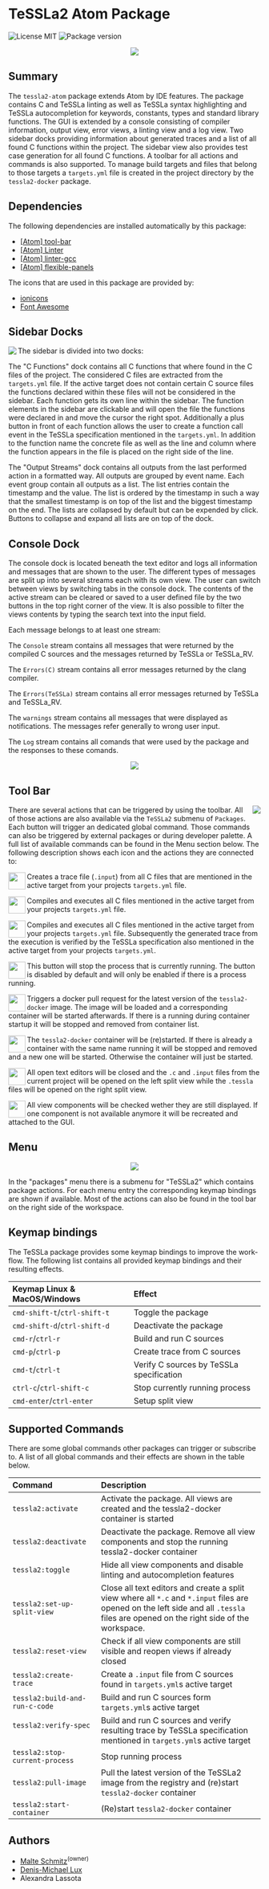 # TeSSLa2 Atom Package

<p align="left">
  <img src="https://img.shields.io/dub/l/vibe-d.svg" alt="License MIT">
  <img src="https://img.shields.io/badge/version-1.1.0-orange.svg" alt="Package version">
</p>

<p align="center">
  <img src="https://github.com/malteschmitz/tessla2-atom/blob/master/screenshots/screenshot.png?raw=true">
</p>

## Summary

The `tessla2-atom` package extends Atom by IDE features. The package contains C and TeSSLa linting as well as TeSSLa syntax highlighting and TeSSLa autocompletion for keywords, constants, types and standard library functions. The GUI is extended by a console consisting of compiler information, output view, error views, a linting view and a log view. Two sidebar docks providing information about generated traces and a list of all found C functions within the project. The sidebar view also provides test case generation for all found C functions. A toolbar for all actions and commands is also supported. To manage build targets and files that belong to those targets a `targets.yml` file is created in the project directory by the `tessla2-docker` package.

## Dependencies

The following dependencies are installed automatically by this package:
- [[Atom] tool-bar](https://atom.io/packages/tool-bar)
- [[Atom] Linter](https://atom.io/packages/linter)
- [[Atom] linter-gcc](https://atom.io/packages/linter-gcc)
- [[Atom] flexible-panels](https://atom.io/packages/flexible-panels)

The icons that are used in this package are provided by:
- [ionicons](http://ionicons.com)
- [Font Awesome](http://fontawesome.io)

## Sidebar Docks

<img align="left" src="https://github.com/malteschmitz/tessla2-atom/blob/master/screenshots/sidebar.png?raw=true">

The sidebar is divided into two docks:

The "C Functions" dock contains all C functions that where found in the C files of the project. The considered C files are extracted from the `targets.yml` file. If the active target does not contain certain C source files the functions declared within these files will not be considered in the sidebar. Each function gets its own line within  the sidebar. The function elements in the sidebar are clickable and will open the file the functions were declared in and move the cursor the right spot. Additionally a plus button in front of each function allows the user to create a function call event in the TeSSLa specification mentioned in the `targets.yml`. In addition to the function name the concrete file as well as the line and column where the function appears in the file is placed on the right side of the line.

The "Output Streams" dock contains all outputs from the last performed action in a formatted way. All outputs are grouped by event name. Each event group contain all outputs as a list. The list entries contain the timestamp and the value. The list is ordered by the timestamp in such a way that the smallest timestamp is on top of the list and the biggest timestamp on the end. The lists are collapsed by default but can be expended by click. Buttons to collapse and expand all lists are on top of the dock.

## Console Dock

The console dock is located beneath the text editor and logs all information and messages that are shown to the user. The different types of messages are split up into several streams each with its own view. The user can switch between views by switching tabs in the console dock. The contents of the active stream can be cleared or saved to a user defined file by the two buttons in the top right corner of the view. It is also possible to filter the views contents by typing the search text into the input field.

Each message belongs to at least one stream:

The `Console` stream contains all messages that were returned by the compiled C sources and the messages returned by TeSSLa or TeSSLa_RV.

The `Errors(C)` stream contains all error messages returned by the clang compiler.

The `Errors(TeSSLa)` stream contains all error messages returned by TeSSLa and TeSSLa_RV.

The `warnings` stream contains all messages that were displayed as notifications. The messages refer generally to wrong user input.

The `Log` stream contains all comands that were used by the package and the responses to these comands.

<p align="center">
  <img src="https://github.com/malteschmitz/tessla2-atom/blob/master/screenshots/console.png?raw=true">
</p>

## Tool Bar

<img align="right" src="https://github.com/malteschmitz/tessla2-atom/blob/master/screenshots/tool-bar.png?raw=true">

There are several actions that can be triggered by using the toolbar. All of those actions are also available via the `TeSSLa2` submenu of `Packages`. Each button will trigger an dedicated global command. Those commands can also be triggered by external packages or during developer palette. A full list of available commands can be found in the Menu section below. The following description shows each icon and the actions they are connected to:

<img align="left" width="34" src="https://github.com/malteschmitz/tessla2-atom/blob/master/screenshots/create-trace.png?raw=true"> Creates a trace file (`.input`) from all C files that are mentioned in the active target from your projects `targets.yml` file.

<img align="left" width="34" src="https://github.com/malteschmitz/tessla2-atom/blob/master/screenshots/build-and-run-c.png?raw=true"> Compiles and executes all C files mentioned in the active target from your projects `targets.yml` file.

<img align="left" width="34" src="https://github.com/malteschmitz/tessla2-atom/blob/master/screenshots/build-and-run-project.png?raw=true"> Compiles and executes all C files mentioned in the active target from your projects `targets.yml` file. Subsequently the generated trace from the execution is verified by the TeSSLa specification also mentioned in the active target from your projects `targets.yml`.

<img align="left" width="34" src="https://github.com/malteschmitz/tessla2-atom/blob/master/screenshots/stop-process.png?raw=true"> This button will stop the process that is currently running. The button is disabled by default and will only be enabled if there is a process running.

<img align="left" width="34" src="https://github.com/malteschmitz/tessla2-atom/blob/master/screenshots/pull-latest-image.png?raw=true"> Triggers a docker pull request for the latest version of the `tessla2-docker` image. The image will be loaded and a corresponding container will be started afterwards. If there is a running during container startup it will be stopped and removed from container list.

<img align="left" width="34" src="https://github.com/malteschmitz/tessla2-atom/blob/master/screenshots/restart-container.png?raw=true"> The `tessla2-docker` container will be (re)started. If there is already a container with the same name running it will be stopped and removed and a new one will be started. Otherwise the container will just be started.

<img align="left" width="34" src="https://github.com/malteschmitz/tessla2-atom/blob/master/screenshots/set-up-split-view.png?raw=true"> All open text editors will be closed and the `.c` and `.input` files from the current project will be opened on the left split view while the `.tessla` files will be opened on the right split view.

<img align="left" width="34" src="https://github.com/malteschmitz/tessla2-atom/blob/master/screenshots/restore-views.png?raw=true"> All view components will be checked wether they are still displayed. If one component is not available anymore it will be recreated and attached to the GUI.

## Menu

<p align="center">
  <img src="https://github.com/malteschmitz/tessla2-atom/blob/master/screenshots/menu.png?raw=true">
</p>
In the "packages" menu there is a submenu for "TeSSLa2" which contains package actions. For each menu entry the corresponding keymap bindings are shown if available. Most of the actions can also be found in the tool bar on the right side of the workspace.

## Keymap bindings

The TeSSLa package provides some keymap bindings to improve the work-flow. The following list contains all provided keymap bindings and their resulting effects.

| Keymap Linux & MacOS/Windows      | Effect                            |
|:----------------------------------|:----------------------------------|
| `cmd-shift-t`/`ctrl-shift-t`      | Toggle the package                |
| `cmd-shift-d`/`ctrl-shift-d`      | Deactivate the package            |
| `cmd-r`/`ctrl-r`                  | Build and run C sources           |
| `cmd-p`/`ctrl-p`                  | Create trace from C sources       |
| `cmd-t`/`ctrl-t`                  | Verify C sources by TeSSLa specification |
| `ctrl-c`/`ctrl-shift-c`           | Stop currently running process |
| `cmd-enter`/`ctrl-enter`          | Setup split view |

## Supported Commands

There are some global commands other packages can trigger or subscribe to. A list of all global commands and their effects are shown in the table below.

| Command                           | Description                       |
|:----------------------------------|:----------------------------------|
| `tessla2:activate`                | Activate the package. All views are created and the tessla2-docker container is started |
| `tessla2:deactivate`              | Deactivate the package. Remove all view components and stop the running tessla2-docker container |
| `tessla2:toggle`                  | Hide all view components and disable linting and autocompletion features |
| `tessla2:set-up-split-view`       | Close all text editors and create a split view where all `*.c` and `*.input` files are opened on the left side and all `.tessla` files are opened on the right side of the workspace. |
| `tessla2:reset-view`              | Check if all view components are still visible and reopen views if already closed |
| `tessla2:create-trace`            | Create a `.input` file from C sources found in `targets.yml`s active target |
| `tessla2:build-and-run-c-code`    | Build and run C sources form `targets.yml`s active target |
| `tessla2:verify-spec`             | Build and run C sources and verify resulting trace by TeSSLa specification mentioned in `targets.yml`s active target |
| `tessla2:stop-current-process`    | Stop running process |
| `tessla2:pull-image`              | Pull the latest version of the TeSSLa2 image from the registry and (re)start `tessla2-docker` container |
| `tessla2:start-container`         | (Re)start `tessla2-docker` container |

## Authors

- [Malte Schmitz](https://www.mlte.de)<sup>(owner)</sup>
- [Denis-Michael Lux](https://www.github.com/dmlux/)
- Alexandra Lassota
